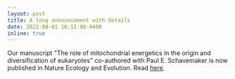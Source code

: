 ```yaml
---
layout: post
title: A long announcement with details
date: 2022-08-01 16:11:00-0400
inline: true
---
```


Our manuscript "The role of mitochondrial energetics in the origin and diversification of eukaryotes" co-authored with Paul E. Schavemaker is now published in Nature Ecology and Evolution. Read [here](https://www.nature.com/articles/s41559-022-01833-9).


